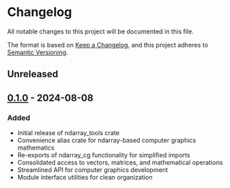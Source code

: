 # Changelog

All notable changes to this project will be documented in this file.

The format is based on [Keep a Changelog](https://keepachangelog.com/en/1.0.0/),
and this project adheres to [Semantic Versioning](https://semver.org/spec/v2.0.0.html).

## Unreleased

## [0.1.0] - 2024-08-08

### Added
- Initial release of ndarray_tools crate
- Convenience alias crate for ndarray-based computer graphics mathematics
- Re-exports of ndarray_cg functionality for simplified imports
- Consolidated access to vectors, matrices, and mathematical operations
- Streamlined API for computer graphics development
- Module interface utilities for clean organization

[0.1.0]: https://github.com/Wandalen/cgtools/releases/tag/ndarray_tools-v0.1.0